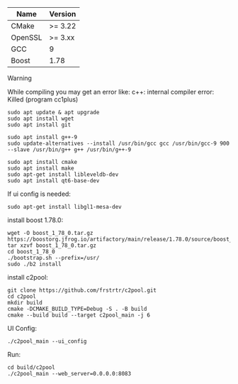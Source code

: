 | Name      | Version|
|-----------|--------|
| CMake     | >= 3.22|
| OpenSSL   | >= 3.xx|
| GCC       | 9      |
| Boost     | 1.78   |

> [!WARNING]
> While compiling you may get an error like:
> c++: internal compiler error: Killed (program cc1plus)


```shell
sudo apt update & apt upgrade
sudo apt install wget
sudo apt install git

sudo apt install g++-9
sudo update-alternatives --install /usr/bin/gcc gcc /usr/bin/gcc-9 900 --slave /usr/bin/g++ g++ /usr/bin/g++-9

sudo apt install cmake
sudo apt install make
sudo apt-get install libleveldb-dev
sudo apt install qt6-base-dev
```

If ui config is needed:
```shell
sudo apt-get install libgl1-mesa-dev
```

install boost 1.78.0:
```shell
wget -O boost_1_78_0.tar.gz https://boostorg.jfrog.io/artifactory/main/release/1.78.0/source/boost_1_78_0.tar.gz
tar xzvf boost_1_78_0.tar.gz
cd boost_1_78_0
./bootstrap.sh --prefix=/usr/
sudo ./b2 install
```

install c2pool:
```shell
git clone https://github.com/frstrtr/c2pool.git
cd c2pool
mkdir build
cmake -DCMAKE_BUILD_TYPE=Debug -S . -B build
cmake --build build --target c2pool_main -j 6
```

UI Config:
```shell
./c2pool_main --ui_config
```

Run:
```shell
cd build/c2pool
./c2pool_main --web_server=0.0.0.0:8083
```